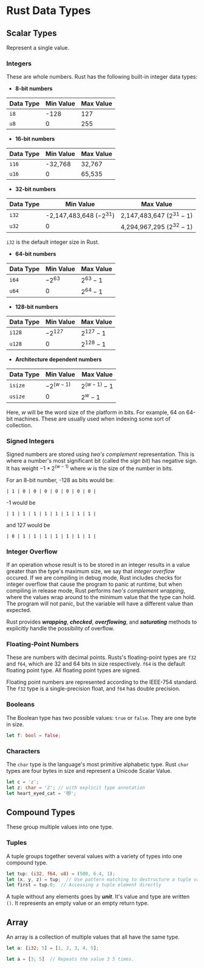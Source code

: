 # Rust Data Types

## Scalar Types

Represent a single value.

### Integers

These are whole numbers. Rust has the following built-in integer data types:

* **8-bit numbers**

| Data Type | Min Value | Max Value |
|-----------|-----------|-----------|
| `i8`      |      -128 |       127 |
| `u8`      |         0 |       255 |

* **16-bit numbers**

| Data Type | Min Value | Max Value |
|-----------|-----------|-----------|
| `i16`     |   -32,768 |    32,767 |
| `u16`     |         0 |    65,535 |

* **32-bit numbers**

| Data Type |          Min Value         |           Max Value           |
|-----------|----------------------------|-------------------------------|
| `i32`     | -2,147,483,648 ($-2^{31}$) |    2,147,483,647 ($2^{31}-1$) |
| `u32`     |                          0 |    4,294,967,295 ($2^{32}-1$) |

`i32` is the default integer size in Rust.

* **64-bit numbers**

| Data Type |  Min Value  |  Max Value  |
|-----------|-------------|-------------|
| `i64`     |   $-2^{63}$ |  $2^{63}-1$ |
| `u64`     |           0 |  $2^{64}-1$ |

* **128-bit numbers**

| Data Type | Min Value |  Max Value |
|-----------|-----------|------------|
|    `i128` |$-2^{127}$ |$2^{127}-1$ |
|    `u128` |         0 |$2^{128}-1$ |

* **Architecture dependent numbers**

| Data Type |  Min Value  |  Max Value  |
|-----------|-------------|-------------|
|   `isize` |  $-2^(w-1)$ | $2^(w-1)-1$ |
|   `usize` |         $0$ |     $2^w-1$ |

Here, *w* will be the word size of the platform in bits. For example, 64 on
64-bit machines. These are usually used when indexing some sort of collection.

### Signed Integers

Signed numbers are stored using *two's complement* representation. This is where
a number's most significant bit (called the *sign bit*) has negative sign. It 
has weight $-1*2^{(w - 1)}$ where *w* is the size of the number in bits.

For an 8-bit number, -128 as bits would be:

```
| 1 | 0 | 0 | 0 | 0 | 0 | 0 | 0 |
```

-1 would be

```
| 1 | 1 | 1 | 1 | 1 | 1 | 1 | 1 |
```

and 127 would be

```
| 0 | 1 | 1 | 1 | 1 | 1 | 1 | 1 |
```

### Integer Overflow

If an operation whose result is to be stored in an integer results in a value
greater than the type's maximum size, we say that *integer overflow* occured.
If we are compiling in debug mode, Rust includes checks for integer overflow
that cause the program to panic at runtime, but when compiling in release mode,
Rust performs *two's complement wrapping*, where the values wrap around to the 
minimum value that the type can hold. The program will not panic, but the 
variable will have a different value than expected.

Rust provides ***wrapping***, ***checked***, ***overflowing***, and 
***saturating*** methods to explicitly handle the possibility of overflow.

### Floating-Point Numbers

These are numbers with decimal points. Rusts's floating-point types are `f32`
and `f64`, which are 32 and 64 bits in size respectively. `f64` is the default
floating point type. All floating point types are signed.

Floating point numbers are represented according to the IEEE-754 standard. The
`f32` type is a single-precision float, and `f64` has double precision.

### Booleans

The Boolean type has two possible values: `true` or `false`. They are one byte
in size.

```rust
let f: bool = false;
```

### Characters

The `char` type is the language's most primitive alphabetic type. Rust `char`
types are four bytes in size and represent a Unicode Scalar Value.

```rust
let c = 'z';
let z: char = 'ℤ'; // with explicit type annotation
let heart_eyed_cat = '😻';
```

## Compound Types

These group multiple values into one type.

### Tuples

A tuple groups together several values with a variety of types into one compound
type.

```rust
let tup: (i32, f64, u8) = (500, 6.4, 1);
let (x, y, z) = tup;  // Use pattern matching to destructure a tuple value.
let first = tup.0;  // Accessing a tuple element directly
```

A tuple without any elements goes by ***unit***. It's value and type are written
`()`. It represents an empty value or an empty return type.


## Array

An array is a collection of multiple values that all have the same type.

```rust
let a: [i32; 5] = [1, 2, 3, 4, 5];

let a = [3; 5]  // Repeats the value 3 5 times.
```
